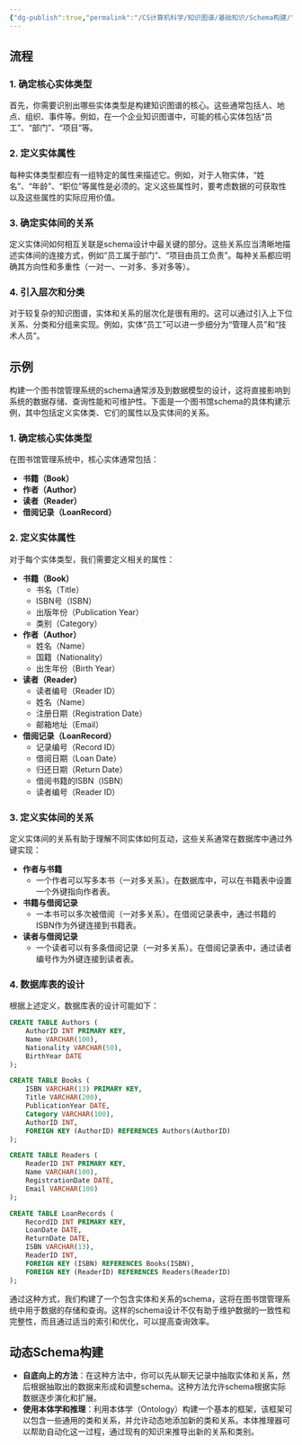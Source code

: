 ```yaml
---
{"dg-publish":true,"permalink":"/CS计算机科学/知识图谱/基础知识/Schema构建/","created":"2024-04-18T11:53:10.000+08:00","updated":"2024-04-24T00:28:42.505+08:00"}
---
```


## 流程
### 1. 确定核心实体类型

首先，你需要识别出哪些实体类型是构建知识图谱的核心。这些通常包括人、地点、组织、事件等。例如，在一个企业知识图谱中，可能的核心实体包括“员工”、“部门”、“项目”等。

### 2. 定义实体属性

每种实体类型都应有一组特定的属性来描述它。例如，对于人物实体，“姓名”、“年龄”、“职位”等属性是必须的。定义这些属性时，要考虑数据的可获取性以及这些属性的实际应用价值。

### 3. 确定实体间的关系

定义实体间如何相互关联是schema设计中最关键的部分。这些关系应当清晰地描述实体间的连接方式，例如“员工属于部门”、“项目由员工负责”。每种关系都应明确其方向性和多重性（一对一、一对多、多对多等）。

### 4. 引入层次和分类

对于较复杂的知识图谱，实体和关系的层次化是很有用的。这可以通过引入上下位关系、分类和分组来实现。例如，实体“员工”可以进一步细分为“管理人员”和“技术人员”。

## 示例

构建一个图书馆管理系统的schema通常涉及到数据模型的设计，这将直接影响到系统的数据存储、查询性能和可维护性。下面是一个图书馆schema的具体构建示例，其中包括定义实体类、它们的属性以及实体间的关系。

### 1. 确定核心实体类型

在图书馆管理系统中，核心实体通常包括：

- **书籍（Book）**
- **作者（Author）**
- **读者（Reader）**
- **借阅记录（LoanRecord）**

### 2. 定义实体属性

对于每个实体类型，我们需要定义相关的属性：

- **书籍（Book）**
  - 书名（Title）
  - ISBN号（ISBN）
  - 出版年份（Publication Year）
  - 类别（Category）
- **作者（Author）**
  - 姓名（Name）
  - 国籍（Nationality）
  - 出生年份（Birth Year）
- **读者（Reader）**
  - 读者编号（Reader ID）
  - 姓名（Name）
  - 注册日期（Registration Date）
  - 邮箱地址（Email）
- **借阅记录（LoanRecord）**
  - 记录编号（Record ID）
  - 借阅日期（Loan Date）
  - 归还日期（Return Date）
  - 借阅书籍的ISBN（ISBN）
  - 读者编号（Reader ID）

### 3. 定义实体间的关系

定义实体间的关系有助于理解不同实体如何互动，这些关系通常在数据库中通过外键实现：

- **作者与书籍**
  - 一个作者可以写多本书（一对多关系）。在数据库中，可以在书籍表中设置一个外键指向作者表。
- **书籍与借阅记录**
  - 一本书可以多次被借阅（一对多关系）。在借阅记录表中，通过书籍的ISBN作为外键连接到书籍表。
- **读者与借阅记录**
  - 一个读者可以有多条借阅记录（一对多关系）。在借阅记录表中，通过读者编号作为外键连接到读者表。

### 4. 数据库表的设计

根据上述定义，数据库表的设计可能如下：

```sql
CREATE TABLE Authors (
    AuthorID INT PRIMARY KEY,
    Name VARCHAR(100),
    Nationality VARCHAR(50),
    BirthYear DATE
);

CREATE TABLE Books (
    ISBN VARCHAR(13) PRIMARY KEY,
    Title VARCHAR(200),
    PublicationYear DATE,
    Category VARCHAR(100),
    AuthorID INT,
    FOREIGN KEY (AuthorID) REFERENCES Authors(AuthorID)
);

CREATE TABLE Readers (
    ReaderID INT PRIMARY KEY,
    Name VARCHAR(100),
    RegistrationDate DATE,
    Email VARCHAR(100)
);

CREATE TABLE LoanRecords (
    RecordID INT PRIMARY KEY,
    LoanDate DATE,
    ReturnDate DATE,
    ISBN VARCHAR(13),
    ReaderID INT,
    FOREIGN KEY (ISBN) REFERENCES Books(ISBN),
    FOREIGN KEY (ReaderID) REFERENCES Readers(ReaderID)
);
```

通过这种方式，我们构建了一个包含实体和关系的schema，这将在图书馆管理系统中用于数据的存储和查询。这样的schema设计不仅有助于维护数据的一致性和完整性，而且通过适当的索引和优化，可以提高查询效率。

## 动态Schema构建

- **自底向上的方法**：在这种方法中，你可以先从聊天记录中抽取实体和关系，然后根据抽取出的数据来形成和调整schema。这种方法允许schema根据实际数据逐步演化和扩展。
- **使用本体学和推理**：利用本体学（Ontology）构建一个基本的框架，该框架可以包含一些通用的类和关系，并允许动态地添加新的类和关系。本体推理器可以帮助自动化这一过程，通过现有的知识来推导出新的关系和类别。